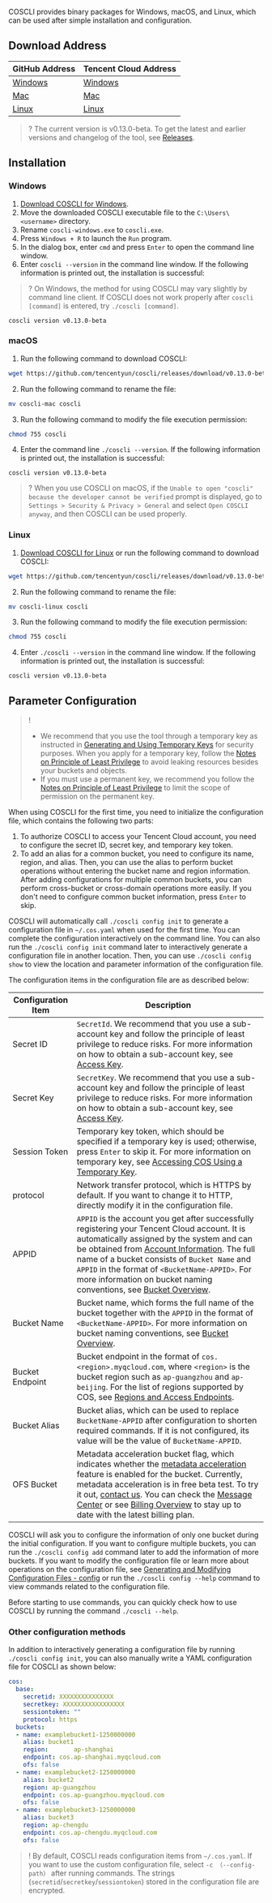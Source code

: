 COSCLI provides binary packages for Windows, macOS, and Linux, which can be used after simple installation and configuration.

## Download Address

| GitHub Address | Tencent Cloud Address                                                  |
| ------------------------------------------------------------ | ------------------------------------------------------------ |
| [Windows](https://github.com/tencentyun/coscli/releases/download/v0.13.0-beta/coscli-windows.exe) | [Windows](https://cosbrowser.cloud.tencent.com/software/coscli/coscli-windows.exe) |
| [Mac](https://github.com/tencentyun/coscli/releases/download/v0.13.0-beta/coscli-mac) | [Mac](https://cosbrowser.cloud.tencent.com/software/coscli/coscli-mac) |
| [Linux](https://github.com/tencentyun/coscli/releases/download/v0.13.0-beta/coscli-linux) | [Linux](https://cosbrowser.cloud.tencent.com/software/coscli/coscli-linux) |

>? The current version is v0.13.0-beta. To get the latest and earlier versions and changelog of the tool, see [Releases](https://github.com/tencentyun/coscli/releases).

## Installation

### Windows

1. [Download COSCLI for Windows](https://github.com/tencentyun/coscli/releases/download/v0.13.0-beta/coscli-windows.exe).
2. Move the downloaded COSCLI executable file to the `C:\Users\<username>` directory.
3. Rename `coscli-windows.exe` to `coscli.exe`.
4. Press `Windows + R` to launch the `Run` program.
5. In the dialog box, enter `cmd` and press `Enter` to open the command line window.
6. Enter `coscli --version` in the command line window. If the following information is printed out, the installation is successful:
>? On Windows, the method for using COSCLI may vary slightly by command line client. If COSCLI does not work properly after `coscli [command]` is entered, try `./coscli [command]`.
>
```
coscli version v0.13.0-beta
```

### macOS

1. Run the following command to download COSCLI:
```bash
wget https://github.com/tencentyun/coscli/releases/download/v0.13.0-beta/coscli-mac
```
2. Run the following command to rename the file:
```bash
mv coscli-mac coscli
```
3. Run the following command to modify the file execution permission:
```bash
chmod 755 coscli
```
4. Enter the command line `./coscli --version`. If the following information is printed out, the installation is successful:
```
coscli version v0.13.0-beta
```
>? When you use COSCLI on macOS, if the `Unable to open "coscli" because the developer cannot be verified` prompt is displayed, go to `Settings > Security & Privacy > General` and select `Open COSCLI anyway`, and then COSCLI can be used properly.


### Linux

1. [Download COSCLI for Linux](https://github.com/tencentyun/coscli/releases/download/v0.13.0-beta/coscli-linux) or run the following command to download COSCLI:
```bash
wget https://github.com/tencentyun/coscli/releases/download/v0.13.0-beta/coscli-linux
```
2. Run the following command to rename the file:
```bash
mv coscli-linux coscli
```
3. Run the following command to modify the file execution permission:
```bash
chmod 755 coscli
```
4. Enter `./coscli --version` in the command line window. If the following information is printed out, the installation is successful:
```
coscli version v0.13.0-beta
```


## Parameter Configuration


>!
>- We recommend that you use the tool through a temporary key as instructed in [Generating and Using Temporary Keys](https://www.tencentcloud.com/document/product/436/14048) for security purposes. When you apply for a temporary key, follow the [Notes on Principle of Least Privilege](https://www.tencentcloud.com/document/product/436/32972) to avoid leaking resources besides your buckets and objects.
>- If you must use a permanent key, we recommend you follow the [Notes on Principle of Least Privilege](https://www.tencentcloud.com/document/product/436/32972) to limit the scope of permission on the permanent key.


When using COSCLI for the first time, you need to initialize the configuration file, which contains the following two parts:

1. To authorize COSCLI to access your Tencent Cloud account, you need to configure the secret ID, secret key, and temporary key token.
2. To add an alias for a common bucket, you need to configure its name, region, and alias. Then, you can use the alias to perform bucket operations without entering the bucket name and region information. After adding configurations for multiple common buckets, you can perform cross-bucket or cross-domain operations more easily. If you don't need to configure common bucket information, press `Enter` to skip.

COSCLI will automatically call `./coscli config init` to generate a configuration file in `~/.cos.yaml` when used for the first time. You can complete the configuration interactively on the command line. You can also run the `./coscli config init` command later to interactively generate a configuration file in another location. Then, you can use `./coscli config show` to view the location and parameter information of the configuration file.

The configuration items in the configuration file are as described below:

<span id="alias"></span>

| Configuration Item        | Description                                                         |
| ------------- | ------------------------------------------------------------ |
| Secret ID     | `SecretId`. We recommend that you use a sub-account key and follow the principle of least privilege to reduce risks. For more information on how to obtain a sub-account key, see [Access Key](https://intl.cloud.tencent.com/document/product/598/32675). |
| Secret Key     | `SecretKey`. We recommend that you use a sub-account key and follow the principle of least privilege to reduce risks. For more information on how to obtain a sub-account key, see [Access Key](https://intl.cloud.tencent.com/document/product/598/32675). |
| Session Token | Temporary key token, which should be specified if a temporary key is used; otherwise, press `Enter` to skip it. For more information on temporary key, see [Accessing COS Using a Temporary Key](https://intl.cloud.tencent.com/document/product/436/45242). |
|  protocol   |  Network transfer protocol, which is HTTPS by default. If you want to change it to HTTP, directly modify it in the configuration file. |
| APPID        | `APPID` is the account you get after successfully registering your Tencent Cloud account. It is automatically assigned by the system and can be obtained from [Account Information](https://console.cloud.tencent.com/developer). The full name of a bucket consists of `Bucket Name` and `APPID` in the format of `<BucketName-APPID>`. For more information on bucket naming conventions, see [Bucket Overview](https://intl.cloud.tencent.com/document/product/436/13312). |
| Bucket Name   | Bucket name, which forms the full name of the bucket together with the `APPID` in the format of `<BucketName-APPID>`. For more information on bucket naming conventions, see [Bucket Overview](https://intl.cloud.tencent.com/document/product/436/13312). |
| Bucket Endpoint | Bucket endpoint in the format of `cos.<region>.myqcloud.com`, where `<region>` is the bucket region such as `ap-guangzhou` and `ap-beijing`. For the list of regions supported by COS, see [Regions and Access Endpoints](https://intl.cloud.tencent.com/document/product/436/6224). |
| Bucket Alias  | Bucket alias, which can be used to replace `BucketName-APPID` after configuration to shorten required commands. If it is not configured, its value will be the value of `BucketName-APPID`. |
| OFS Bucket | Metadata acceleration bucket flag, which indicates whether the [metadata acceleration](https://intl.cloud.tencent.com/document/product/436/43305) feature is enabled for the bucket. Currently, metadata acceleration is in free beta test. To try it out, [contact us](https://intl.cloud.tencent.com/contact-sales). You can check the [Message Center](https://console.cloud.tencent.com/message) or see [Billing Overview](https://intl.cloud.tencent.com/document/product/436/16871) to stay up to date with the latest billing plan.


COSCLI will ask you to configure the information of only one bucket during the initial configuration. If you want to configure multiple buckets, you can run the `./coscli config add` command later to add the information of more buckets. If you want to modify the configuration file or learn more about operations on the configuration file, see [Generating and Modifying Configuration Files - config](https://intl.cloud.tencent.com/document/product/436/43251) or run the `./coscli config --help` command to view commands related to the configuration file.

Before starting to use commands, you can quickly check how to use COSCLI by running the command `./coscli --help`.

### Other configuration methods

In addition to interactively generating a configuration file by running `./coscli config init`, you can also manually write a YAML configuration file for COSCLI as shown below:

```yaml
cos:
  base:
    secretid: XXXXXXXXXXXXXXX
    secretkey: XXXXXXXXXXXXXXXXX
    sessiontoken: ""
    protocol: https
  buckets:
  - name: examplebucket1-1250000000
    alias: bucket1
    region:       ap-shanghai
    endpoint: cos.ap-shanghai.myqcloud.com
    ofs: false
  - name: examplebucket2-1250000000
    alias: bucket2
    region: ap-guangzhou
    endpoint: cos.ap-guangzhou.myqcloud.com
    ofs: false
  - name: examplebucket3-1250000000
    alias: bucket3
    region: ap-chengdu
    endpoint: cos.ap-chengdu.myqcloud.com
    ofs: false
```


>! By default, COSCLI reads configuration items from `~/.cos.yaml`. If you want to use the custom configuration file, select `-c （--config-path）` after running commands. The strings (`secretid`/`secretkey`/`sessiontoken`) stored in the configuration file are encrypted.

